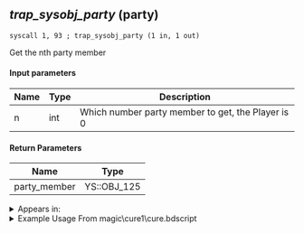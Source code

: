 ## *trap_sysobj_party* (party)

`syscall 1, 93 ; trap_sysobj_party (1 in, 1 out)`

Get the nth party member

#### Input parameters
| Name | Type | Description
|------|------|------------
| n   | int   | Which number party member to get, the Player is 0


#### Return Parameters
| Name | Type
|------|-----
| party_member   | YS::OBJ_125   


<details>
	<summary>Appears in:</summary>
| filename | Entity (obj)
|----------|-------------
| magic\cure1\cure.bdscript       |           
| magic\CURE_1\cure.bdscript       |           
| magic\CURE_1lk\cure.bdscript       |           
| magic\CURE_2\cure.bdscript       |           
| magic\CURE_2lk\cure.bdscript       |           
| magic\CURE_3\cure.bdscript       |           
| magic\CURE_3lk\cure.bdscript       |           
| obj\B_AL100_1ST\b_al.bdscript       | ((M) Volcano Lord)          
| obj\B_AL100_2ND\b_al.bdscript       | ((M) Blizzard Lord)          
| obj\B_AL100_FIRE\b_al.bdscript       | ((B) Volcanic Lord)          
| obj\B_AL100_ICE\b_al.bdscript       | ((B) Blizzard Lord)          
| obj\B_AL110\b_al.bdscript       | ((B) Volcanic Lord’s lava pool)          
| obj\B_AL120\b_al.bdscript       | ((B) Blizzard Lord’s ice spikes)          
| obj\B_EX110\b_ex.bdscript       | ((B) Axel (Twilight Town, 2nd fight))          
| obj\B_EX110_FRIEND\b_ex.bdscript       | ((A?) Axel)          
| obj\B_EX110_LV99\b_ex.bdscript       | ((B99) Axel (Limit Cut))          
| obj\B_EX110_SKIRMISH\b_ex.bdscript       | ((B) Axel (boss, freezes when RC is used) (SKIRMISH) (EX))          
| obj\B_EX140\b_ex.bdscript       | ((B) Xigbar)          
| obj\B_EX140_LV99\b_ex.bdscript       | ((B99) Xigbar (Limit Cut))          
| obj\B_EX370\b_ex.bdscript       | ((B) Zexion (Absent Silhouette))          
| obj\B_HE020\b_he.bdscript       | ((B) Cerberus)          
| obj\B_MU120\b_mu.bdscript       | ((B) Storm Rider)          
| obj\F_EH110\f_eh.bdscript       | ((F) Rising building (EH))          
| obj\F_NM010\f_nm.bdscript       | ((F) ??? (NM))          
| obj\M_EX650_HB\m_ex.bdscript       | ((M) Camo Cannon)          
| obj\M_EX740\m_ex.bdscript       | ((M) Crescendo)          
| obj\N_CM000_BTL\n_cm.bdscript       | ((N) Marluxia (BTL) (CM))          
| obj\N_EX760_BTL\n_ex.bdscript       | ((B) Pete (BTL))          
| obj\P_LK020\p_lk.bdscript       | ((P) Donald (LK))          

</details>

<details>
	<summary>Example Usage From magic\cure1\cure.bdscript</summary>
```
L323:
 popToSp 0
 pushFromPSp 16
 pushImm 4
 add 
 pushFromFSp 0
 syscall 1, 93 ; trap_sysobj_party (1 in, 1 out)
 memcpy 0
 pushFromPSp 16
 ret
```
</details>

